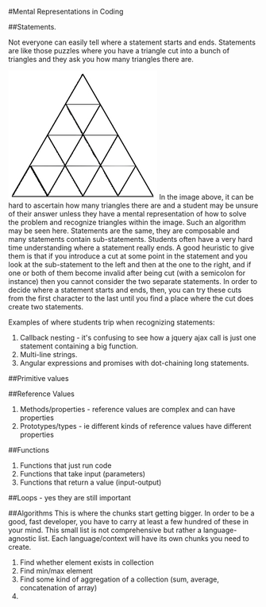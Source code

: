 #Mental Representations in Coding

##Statements.

Not everyone can easily tell where a statement starts and ends. Statements are like those puzzles where you have a triangle cut into a bunch of triangles and they ask you how many triangles there are.  

![Recognizing Triangles](./res/trianglethinker.jpg)
In the image above, it can be hard to ascertain how many triangles there are and a student may be unsure of their answer unless they have a mental representation of how to solve the problem and recognize triangles within the image. Such an algorithm may be seen here. Statements are the same, they are composable and many statements contain sub-statements. Students often have a very hard time understanding where a statement really ends. A good heuristic to give them is that if you introduce a cut at some point in the statement and you look at the sub-statement to the left and then at the one to the right, and if one or both of them become invalid after being cut (with a semicolon for instance) then you cannot consider the two separate statements. In order to decide where a statement starts and ends, then, you can try these cuts from the first character to the last until you find a place where the cut does create two statements.

Examples of where students trip when recognizing statements:
  1. Callback nesting - it's confusing to see how a jquery ajax call is just one statement containing a big function.
  2. Multi-line strings.
  3. Angular expressions and promises with dot-chaining long statements.


##Primitive values

##Reference Values
  1. Methods/properties - reference values are complex and can have properties
  2. Prototypes/types - ie different kinds of reference values have different properties

##Functions
  1. Functions that just run code
  2. Functions that take input (parameters)
  3. Functions that return a value (input-output)

##Loops - yes they are still important

##Algorithms
This is where the chunks start getting bigger. In order to be a good, fast developer, you have to carry at least a few hundred of these in your mind. This small list is not comprehensive but rather a language-agnostic list. Each language/context will have its own chunks you need to create.
  1. Find whether element exists in collection
  2. Find min/max element
  3. Find some kind of aggregation of a collection (sum, average, concatenation of array)
  4.

